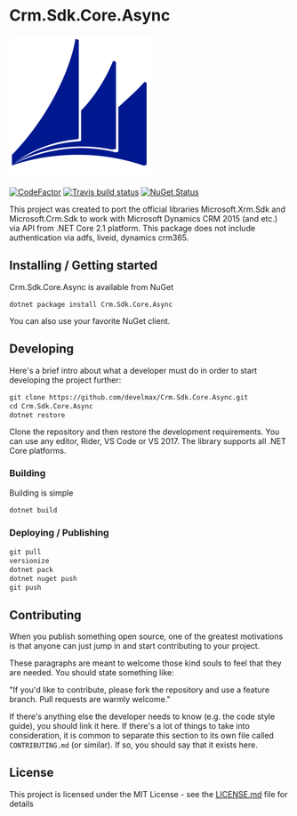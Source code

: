 # Crm.Sdk.Core.Async

![Logo of the project](https://github.com/develmax/Crm.Sdk.Core.Async/blob/master/Crm.Sdk.Core.Async.Package/icon.png)

[![CodeFactor](https://www.codefactor.io/repository/github/develmax/crm.sdk.core.async/badge)](https://www.codefactor.io/repository/github/develmax/crm.sdk.core.async)
[![Travis build status](https://api.travis-ci.org/develmax/Crm.Sdk.Core.Async.svg?branch=master)](https://travis-ci.org/develmax/Crm.Sdk.Core.Async?branch=master)
[![NuGet Status](https://img.shields.io/nuget/v/Crm.Sdk.Core.Async.svg?style=flat)](https://www.nuget.org/packages/Crm.Sdk.Core.Async/)

This project was created to port the official libraries Microsoft.Xrm.Sdk and Microsoft.Crm.Sdk to work with Microsoft Dynamics CRM 2015 (and etc.) via API from .NET Core 2.1 platform. This package does not include authentication via adfs, liveid, dynamics crm365.

## Installing / Getting started

Crm.Sdk.Core.Async is available from NuGet

```shell
dotnet package install Crm.Sdk.Core.Async
```

You can also use your favorite NuGet client.

## Developing

Here's a brief intro about what a developer must do in order to start developing
the project further:

```shell
git clone https://github.com/develmax/Crm.Sdk.Core.Async.git
cd Crm.Sdk.Core.Async
dotnet restore
```

Clone the repository and then restore the development requirements. You can use
any editor, Rider, VS Code or VS 2017. The library supports all .NET Core
platforms.

### Building

Building is simple

```shell
dotnet build
```

### Deploying / Publishing

```shell
git pull
versionize
dotnet pack
dotnet nuget push
git push
```

## Contributing

When you publish something open source, one of the greatest motivations is that
anyone can just jump in and start contributing to your project.

These paragraphs are meant to welcome those kind souls to feel that they are
needed. You should state something like:

"If you'd like to contribute, please fork the repository and use a feature
branch. Pull requests are warmly welcome."

If there's anything else the developer needs to know (e.g. the code style
guide), you should link it here. If there's a lot of things to take into
consideration, it is common to separate this section to its own file called
`CONTRIBUTING.md` (or similar). If so, you should say that it exists here.

## License

This project is licensed under the MIT License - see the [LICENSE.md](LICENSE.md) file for details
